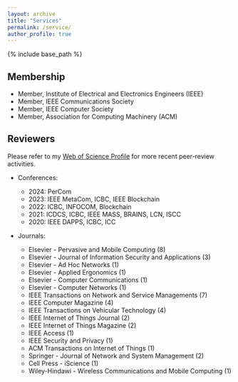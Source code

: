 ```yaml
---
layout: archive
title: "Services"
permalink: /service/
author_profile: true
---
```


{% include base_path %}

## Membership
- Member, Institute of Electrical and Electronics Engineers (IEEE)
- Member, IEEE Communications Society
- Member, IEEE Computer Society
- Member, Association for Computing Machinery (ACM)

Reviewers
---------
Please refer to my [Web of Science Profile](https://www.webofscience.com/wos/author/record/W-3040-2019) for more recent peer-review activities.

- Conferences:
  - 2024: PerCom
  - 2023: IEEE MetaCom, ICBC, IEEE Blockchain
  - 2022: ICBC, INFOCOM, Blockchain
  - 2021: ICDCS, ICBC, IEEE MASS, BRAINS, LCN, ISCC
  - 2020: IEEE DAPPS, ICBC, ICC

- Journals:
  - Elsevier - Pervasive and Mobile Computing (8)
  - Elsevier - Journal of Information Security and Applications (3)
  - Elsevier - Ad Hoc Networks (1)
  - Elsevier - Applied Ergonomics (1)
  - Elsevier - Computer Communications (1)
  - Elsevier - Computer Networks (1)
  - IEEE Transactions on Network and Service Managements (7)
  - IEEE Computer Magazine (4)
  - IEEE Transactions on Vehicular Technology (4)
  - IEEE Internet of Things Journal (2)
  - IEEE Internet of Things Magazine (2)
  - IEEE Access (1)
  - IEEE Security and Privacy (1)
  - ACM Transactions on Internet of Things (1)
  - Springer - Journal of Network and System Management (2)
  - Cell Press - iScience (1)
  - Wiley-Hindawi - Wireless Communications and Mobile Computing (1)
